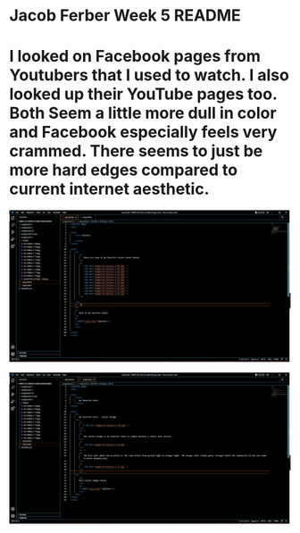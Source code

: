 # Jacob Ferber Week 5 README 

# I looked on Facebook pages from Youtubers that I used to watch. I also looked up their YouTube pages too. Both Seem a little more dull in color and Facebook especially feels very crammed. There seems to just be more hard edges compared to current internet aesthetic.

![Screenshot of About](/assignment-5/images/Screenshot%20of%20About%20-%20A5.png)
 
![Screenshot of Index](/assignment-5/images/Screenshot%20of%20Index%20-%20A5.png)